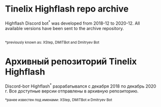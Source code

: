 <h1>Tinelix Highflash repo archive</h1>
Highflash Discord bot<sup>*</sup> was developed from 2018-12 to 2020-12. All available versions have been sent to the archive repository.<br><br>
<p><sup>*previously known as: XStep, DMITBot and Dmitryev Bot</sup>
<h1>Архивный репозиторий Tinelix Highflash</h1>
<p>Discord-bот Highflash<sup>*</sup> разрабатывался с декабря 2018 по декабрь 2020 г. Все доступные версии отправлены в архивную репозиторию.<br>
<p><sup>*ранее известен под именами: XStep, DMITBot и Dmitryev Bot</sup>
